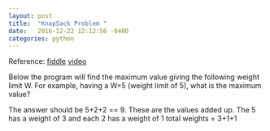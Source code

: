 ```yaml
---
layout: post
title:  "KnapSack Problem "
date:   2016-12-22 12:12:56 -0400 
categories: python 
---
```



Reference: [fiddle](http://pythonfiddle.com/0-1-knapsack/)
[video](https://www.youtube.com/watch?v=EH6h7WA7sDw)

Below the program will find the maximum value giving the following
weight limit W. For example, having a W=5 (weight limit of 5), what
is the maximum value?

The answer should be 5+2+2 == 9.  These are the values added up. The
5 has a weight of 3 and each 2 has a weight of 1  total weights = 3+1+1


<script src="https://gist.github.com/mchirico/75b96e74e524f32e9d77a97b63505327.js"></script>



